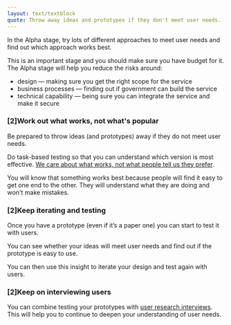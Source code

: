 ```yaml
---
layout: text/textblock
quote: Throw away ideas and prototypes if they don't meet user needs.
---
```


In the Alpha stage, try lots of different approaches to meet user needs and find out which approach works best.

This is an important stage and you should make sure you have budget for it. The Alpha stage will help you reduce the risks around:
- design — making sure you get the right scope for the service
- business processes — finding out if government can build the service
- technical capability — being sure you can integrate the service and make it secure

### [2]Work out what works, not what's popular

Be prepared to throw ideas (and prototypes) away if they do not meet user needs.

Do task-based testing so that you can understand which version is most effective. [We care about what works, not what people tell us they prefer](https://userresearch.blog.gov.uk/2017/04/18/why-we-care-more-about-effectiveness-than-efficiency-or-satisfaction/).

You will know that something works best because people will find it easy to get one end to the other. They will understand what they are doing and won't make mistakes.

### [2]Keep iterating and testing

Once you have a prototype (even if it’s a paper one) you can start to test it with users.

You can see whether your ideas will meet user needs and find out if the prototype is easy to use.

You can then use this insight to iterate your design and test again with users.

### [2]Keep on interviewing users

You can combine testing your prototypes with [user research interviews](../interviewing-users/). This will help you to continue to deepen your understanding of user needs.
